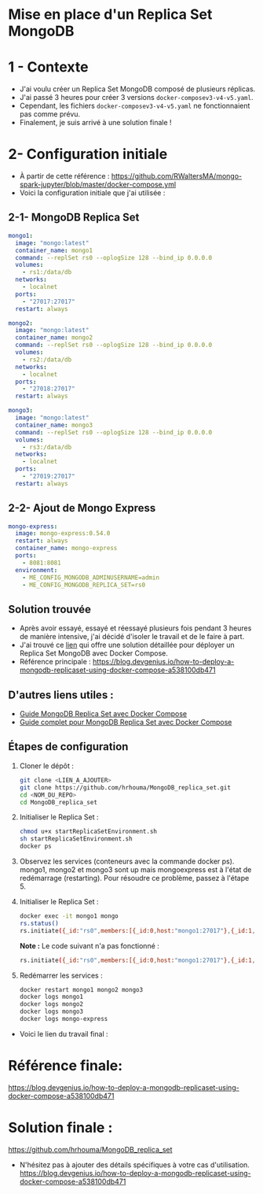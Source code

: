 # Mise en place d'un Replica Set MongoDB

# 1 - Contexte

- J'ai voulu créer un Replica Set MongoDB composé de plusieurs réplicas.
- J'ai passé 3 heures pour créer 3 versions `docker-composev3-v4-v5.yaml`.
- Cependant, les fichiers `docker-composev3-v4-v5.yaml` ne fonctionnaient pas comme prévu.
- Finalement, je suis arrivé à une solution finale !
  
# 2- Configuration initiale

- À partir de cette référence : https://github.com/RWaltersMA/mongo-spark-jupyter/blob/master/docker-compose.yml
- Voici la configuration initiale que j'ai utilisée :


## 2-1- MongoDB Replica Set

```yaml
mongo1:
  image: "mongo:latest"
  container_name: mongo1
  command: --replSet rs0 --oplogSize 128 --bind_ip 0.0.0.0
  volumes:
    - rs1:/data/db
  networks:
    - localnet
  ports:
    - "27017:27017"
  restart: always

mongo2:
  image: "mongo:latest"
  container_name: mongo2
  command: --replSet rs0 --oplogSize 128 --bind_ip 0.0.0.0
  volumes:
    - rs2:/data/db
  networks:
    - localnet
  ports:
    - "27018:27017"
  restart: always

mongo3:
  image: "mongo:latest"
  container_name: mongo3
  command: --replSet rs0 --oplogSize 128 --bind_ip 0.0.0.0
  volumes:
    - rs3:/data/db
  networks:
    - localnet
  ports:
    - "27019:27017"
  restart: always
```

## 2-2- Ajout de Mongo Express

```yaml
mongo-express:
  image: mongo-express:0.54.0
  restart: always
  container_name: mongo-express
  ports:
    - 8081:8081
  environment:
    - ME_CONFIG_MONGODB_ADMINUSERNAME=admin
    - ME_CONFIG_MONGODB_REPLICA_SET=rs0
```

## Solution trouvée

- Après avoir essayé, essayé et réessayé plusieurs fois pendant 3 heures de manière intensive, j'ai décidé d'isoler le travail et de le faire à part.
- J'ai trouvé ce [lien](https://blog.devgenius.io/how-to-deploy-a-mongodb-replicaset-using-docker-compose-a538100db471) qui offre une solution détaillée pour déployer un Replica Set MongoDB avec Docker Compose.
- Référence principale : https://blog.devgenius.io/how-to-deploy-a-mongodb-replicaset-using-docker-compose-a538100db471
  
## D'autres liens utiles :
- [Guide MongoDB Replica Set avec Docker Compose](https://medium.com/@JosephOjo/mongodb-replica-set-with-docker-compose-5ab95c02af0d)
- [Guide complet pour MongoDB Replica Set avec Docker Compose](https://medium.com/workleap/the-only-local-mongodb-replica-set-with-docker-compose-guide-youll-ever-need-2f0b74dd8384)

## Étapes de configuration

1. Cloner le dépôt :
   ```bash
   git clone <LIEN_A_AJOUTER>
   git clone https://github.com/hrhouma/MongoDB_replica_set.git
   cd <NOM_DU_REPO>
   cd MongoDB_replica_set
   ```
2. Initialiser le Replica Set :
   ```sh
   chmod u+x startReplicaSetEnvironment.sh
   sh startReplicaSetEnvironment.sh
   docker ps
   ```
3. Observez les services (conteneurs avec la commande docker ps). mongo1, mongo2 et mongo3 sont up mais mongoexpress est à l'état de redémarrage (restarting).
   Pour résoudre ce problème, passez à l'étape 5.
5. Initialiser le Replica Set :
   ```bash
   docker exec -it mongo1 mongo
   rs.status()
   rs.initiate({_id:"rs0",members:[{_id:0,host:"mongo1:27017"},{_id:1,host:"mongo2:27017"},{_id:2,host:"mongo3:27017"}]})
   ```

   **Note :** Le code suivant n'a pas fonctionné :
   ```bash
   rs.initiate({_id:"rs0",members:[{_id:0,host:"mongo1:27017"},{_id:1,host:"mongo2:27018"},{_id:2,host:"mongo3:27019"}]})
   ```

3. Redémarrer les services :
   ```bash
   docker restart mongo1 mongo2 mongo3
   docker logs mongo1
   docker logs mongo2
   docker logs mongo3
   docker logs mongo-express
   ```


- Voici le lien du travail final :
# Référence finale: 
https://blog.devgenius.io/how-to-deploy-a-mongodb-replicaset-using-docker-compose-a538100db471
# Solution finale : 
https://github.com/hrhouma/MongoDB_replica_set

- N'hésitez pas à ajouter des détails spécifiques à votre cas d'utilisation.
https://blog.devgenius.io/how-to-deploy-a-mongodb-replicaset-using-docker-compose-a538100db471
